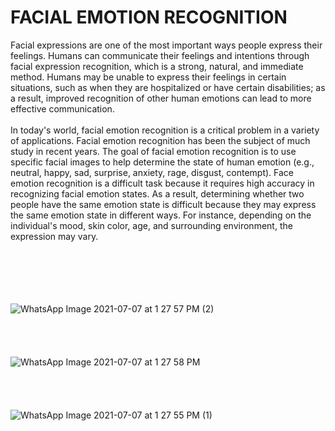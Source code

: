 # FACIAL EMOTION RECOGNITION

Facial expressions are one of the most important ways people express their 
feelings. Humans can communicate their feelings and intentions through 
facial expression recognition, which is a strong, natural, and immediate 
method. Humans may be unable to express their feelings in certain 
situations, such as when they are hospitalized or have certain disabilities; as 
a result, improved recognition of other human emotions can lead to more 
effective communication.
<br>
<br>
In today's world, facial emotion recognition is a critical problem in a variety 
of applications. Facial emotion recognition has been the subject of much 
study in recent years. The goal of facial emotion recognition is to use specific 
facial images to help determine the state of human emotion (e.g., neutral, 
happy, sad, surprise, anxiety, rage, disgust, contempt). Face emotion 
recognition is a difficult task because it requires high accuracy in recognizing
facial emotion states. As a result, determining whether two people have the 
same emotion state is difficult because they may express the same emotion 
state in different ways. For instance, depending on the individual's mood, 
skin color, age, and surrounding environment, the expression may vary.

<br><br><br><br><br>
![WhatsApp Image 2021-07-07 at 1 27 57 PM (2)](https://user-images.githubusercontent.com/89123259/209618444-4ab71820-5400-4afa-8fae-bd3f1d8cffb9.jpeg)
<br><br><br><br><br>
![WhatsApp Image 2021-07-07 at 1 27 58 PM](https://user-images.githubusercontent.com/89123259/209618505-cbff2e38-e177-4c70-8d52-8d32a08a730d.jpeg)
<br><br><br><br><br>
![WhatsApp Image 2021-07-07 at 1 27 55 PM (1)](https://user-images.githubusercontent.com/89123259/209618536-df0c6ed9-f515-481b-be36-c5f78dfbfca3.jpeg)
